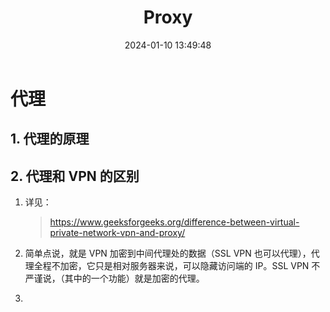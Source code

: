 ﻿---
title: Proxy
date: 2024-01-10 13:49:48
---

# 代理

## 1. 代理的原理

## 2. 代理和 VPN 的区别

1. 详见：

    > https://www.geeksforgeeks.org/difference-between-virtual-private-network-vpn-and-proxy/

2. 简单点说，就是 VPN 加密到中间代理处的数据（SSL VPN 也可以代理），代理全程不加密，它只是相对服务器来说，可以隐藏访问端的 IP。SSL VPN 不严谨说，（其中的一个功能）就是加密的代理。

3. 
